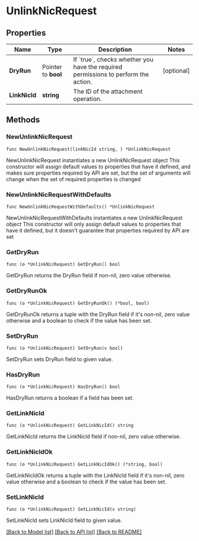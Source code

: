 # UnlinkNicRequest

## Properties

Name | Type | Description | Notes
------------ | ------------- | ------------- | -------------
**DryRun** | Pointer to **bool** | If &#x60;true&#x60;, checks whether you have the required permissions to perform the action. | [optional] 
**LinkNicId** | **string** | The ID of the attachment operation. | 

## Methods

### NewUnlinkNicRequest

`func NewUnlinkNicRequest(linkNicId string, ) *UnlinkNicRequest`

NewUnlinkNicRequest instantiates a new UnlinkNicRequest object
This constructor will assign default values to properties that have it defined,
and makes sure properties required by API are set, but the set of arguments
will change when the set of required properties is changed

### NewUnlinkNicRequestWithDefaults

`func NewUnlinkNicRequestWithDefaults() *UnlinkNicRequest`

NewUnlinkNicRequestWithDefaults instantiates a new UnlinkNicRequest object
This constructor will only assign default values to properties that have it defined,
but it doesn't guarantee that properties required by API are set

### GetDryRun

`func (o *UnlinkNicRequest) GetDryRun() bool`

GetDryRun returns the DryRun field if non-nil, zero value otherwise.

### GetDryRunOk

`func (o *UnlinkNicRequest) GetDryRunOk() (*bool, bool)`

GetDryRunOk returns a tuple with the DryRun field if it's non-nil, zero value otherwise
and a boolean to check if the value has been set.

### SetDryRun

`func (o *UnlinkNicRequest) SetDryRun(v bool)`

SetDryRun sets DryRun field to given value.

### HasDryRun

`func (o *UnlinkNicRequest) HasDryRun() bool`

HasDryRun returns a boolean if a field has been set.

### GetLinkNicId

`func (o *UnlinkNicRequest) GetLinkNicId() string`

GetLinkNicId returns the LinkNicId field if non-nil, zero value otherwise.

### GetLinkNicIdOk

`func (o *UnlinkNicRequest) GetLinkNicIdOk() (*string, bool)`

GetLinkNicIdOk returns a tuple with the LinkNicId field if it's non-nil, zero value otherwise
and a boolean to check if the value has been set.

### SetLinkNicId

`func (o *UnlinkNicRequest) SetLinkNicId(v string)`

SetLinkNicId sets LinkNicId field to given value.



[[Back to Model list]](../README.md#documentation-for-models) [[Back to API list]](../README.md#documentation-for-api-endpoints) [[Back to README]](../README.md)


